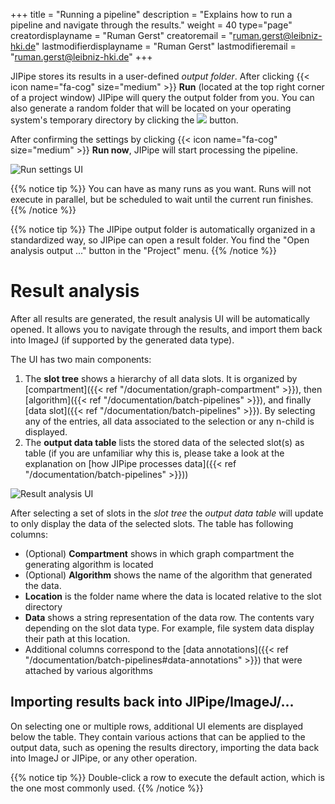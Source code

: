 +++
title = "Running a pipeline"
description = "Explains how to run a pipeline and navigate through the results."
weight = 40
type="page"
creatordisplayname = "Ruman Gerst"
creatoremail = "ruman.gerst@leibniz-hki.de"
lastmodifierdisplayname = "Ruman Gerst"
lastmodifieremail = "ruman.gerst@leibniz-hki.de"
+++

JIPipe stores its results in a user-defined *output folder*. After clicking
{{< icon name="fa-cog" size="medium" >}} **Run** (located at the top right corner of a project window)
JIPipe will query the output folder from you.
You can also generate a random folder that will be located on your operating system's temporary directory
by clicking the <img class="inline-image" src="/img/icons/random.png" /> button.

After confirming the settings by clicking {{< icon name="fa-cog" size="medium" >}} **Run now**,
JIPipe will start processing the pipeline.

![Run settings UI](/img/documentation/run-ui.png)

{{% notice tip %}}
You can have as many runs as you want. Runs will not execute in parallel, but be scheduled to wait
until the current run finishes.
{{% /notice %}}

{{% notice tip %}}
The JIPipe output folder is automatically organized in a standardized way, so JIPipe can open a result folder.
You find the "Open analysis output ..."  button in the "Project" menu.
{{% /notice %}}

# Result analysis

After all results are generated, the result analysis UI will be automatically opened.
It allows you to navigate through the results, and import them back into ImageJ (if supported by the generated data type).

The UI has two main components:

1. The **slot tree** shows a hierarchy of all data slots. It is organized by [compartment]({{< ref "/documentation/graph-compartment" >}}), then [algorithm]({{< ref "/documentation/batch-pipelines" >}}), and finally [data slot]({{< ref "/documentation/batch-pipelines" >}}). By selecting any of the entries, all data associated to the selection or any n-child is displayed.
2. The **output data table** lists the stored data of the selected slot(s) as table (if you are unfamiliar why this is, please take a look at the explanation on [how JIPipe processes data]({{< ref "/documentation/batch-pipelines" >}}))

![Result analysis UI](/img/documentation/result-analysis-ui.png)

After selecting a set of slots in the *slot tree* the *output data table* will update to only display the data of the selected slots.
The table has following columns:

* (Optional) **Compartment** shows in which graph compartment the generating algorithm is located
* (Optional) **Algorithm** shows the name of the algorithm that generated the data.
* **Location** is the folder name where the data is located relative to the slot directory
* **Data** shows a string representation of the data row. The contents vary depending on the slot data type. For example, file system data display their path at this location.
* Additional columns correspond to the [data annotations]({{< ref "/documentation/batch-pipelines#data-annotations" >}}) that were attached by various algorithms

## Importing results back into JIPipe/ImageJ/...

On selecting one or multiple rows, additional UI elements are displayed below the table. They contain various actions that can be applied to the output data, such
as opening the results directory, importing the data back into ImageJ or JIPipe, or any other operation.

{{% notice tip %}}
Double-click a row to execute the default action, which is the one most commonly used.
{{% /notice %}}


<!-- <p><video src="/img/documentation/result-analysis-navigation.webm" controls loop/></p> -->
